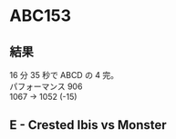 # ABC153

## 結果

16 分 35 秒で ABCD の 4 完。\
パフォーマンス 906 \
1067 → 1052 (-15)

## E - Crested Ibis vs Monster
